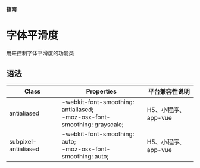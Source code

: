 #### <span class="text-lg text-gray-500 font-normal">指南</span>

<div class="w-screen"></div>

# 字体平滑度
<a-typography-text>
    用来控制字体平滑度的功能类
</a-typography-text>

<CssPrefix />

## 语法
| Class | Properties | 平台兼容性说明
| --- | --- | ---
| <a-link status="success">antialiased</a-link> | <a-link>-webkit-font-smoothing: antialiased;</a-link><br/><a-link>-moz-osx-font-smoothing: grayscale;</a-link> | H5、小程序、app-vue
| <a-link status="success">subpixel-antialiased</a-link> | <a-link>-webkit-font-smoothing: auto;</a-link><br/><a-link>-moz-osx-font-smoothing: auto;</a-link> | H5、小程序、app-vue